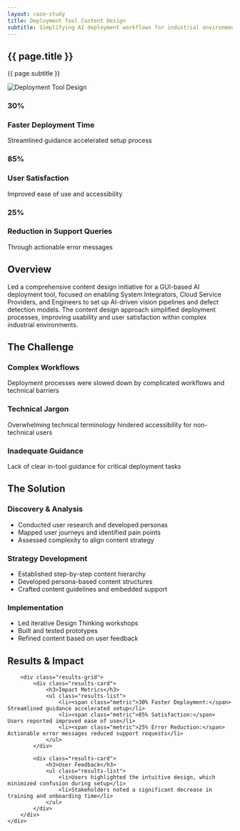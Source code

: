 ```yaml
---
layout: case-study
title: Deployment Tool Content Design
subtitle: Simplifying AI deployment workflows for industrial environments
---
```


<!-- Hero Section -->
<section class="case-study-hero">
    <div class="hero-content">
        <h1>{{ page.title }}</h1>
        <p class="subtitle">{{ page.subtitle }}</p>
        <div class="hero-image-container">
            <img src="{{ site.baseurl }}/assets/images/deployment-hero-bg.png" alt="Deployment Tool Design">
        </div>
    </div>
</section>

<!-- Impact Metrics -->
<section class="impact-metrics">
    <div class="metrics-grid">
        <div class="metric-card">
            <h3 class="metric-value">30%</h3>
            <h3>Faster Deployment Time</h3>
            <p>Streamlined guidance accelerated setup process</p>
        </div>
        <div class="metric-card">
            <h3 class="metric-value">85%</h3>
            <h3>User Satisfaction</h3>
            <p>Improved ease of use and accessibility</p>
        </div>
        <div class="metric-card">
            <h3 class="metric-value">25%</h3>
            <h3>Reduction in Support Queries</h3>
            <p>Through actionable error messages</p>
        </div>
    </div>
</section>

<!-- Overview Section -->
<section id="overview" class="case-study-section">
    <div class="section-content">
        <h2>Overview</h2>
        <p>Led a comprehensive content design initiative for a GUI-based AI deployment tool, focused on enabling System Integrators, Cloud Service Providers, and Engineers to set up AI-driven vision pipelines and defect detection models. The content design approach simplified deployment processes, improving usability and user satisfaction within complex industrial environments.</p>
    </div>
</section>

<!-- Challenge Section -->
<section id="challenge" class="case-study-section">
    <div class="section-content">
        <h2>The Challenge</h2>
        <div class="challenges-grid">
            <div class="challenge-card">
                <h3>Complex Workflows</h3>
                <p>Deployment processes were slowed down by complicated workflows and technical barriers</p>
            </div>
            <div class="challenge-card">
                <h3>Technical Jargon</h3>
                <p>Overwhelming technical terminology hindered accessibility for non-technical users</p>
            </div>
            <div class="challenge-card">
                <h3>Inadequate Guidance</h3>
                <p>Lack of clear in-tool guidance for critical deployment tasks</p>
            </div>
        </div>
    </div>
</section>

<!-- Solution Section -->
<section id="solution" class="case-study-section">
    <div class="section-content">
        <h2>The Solution</h2>
        <div class="solution-steps">
            <div class="step">
                <h3>Discovery & Analysis</h3>
                <ul>
                    <li>Conducted user research and developed personas</li>
                    <li>Mapped user journeys and identified pain points</li>
                    <li>Assessed complexity to align content strategy</li>
                </ul>
            </div>
            <div class="step">
                <h3>Strategy Development</h3>
                <ul>
                    <li>Established step-by-step content hierarchy</li>
                    <li>Developed persona-based content structures</li>
                    <li>Crafted content guidelines and embedded support</li>
                </ul>
            </div>
            <div class="step">
                <h3>Implementation</h3>
                <ul>
                    <li>Led iterative Design Thinking workshops</li>
                    <li>Built and tested prototypes</li>
                    <li>Refined content based on user feedback</li>
                </ul>
            </div>
        </div>
    </div>
</section>

<!-- Results Section -->
<section id="results" class="case-study-section">
    <div class="section-content">
        <h2>Results & Impact</h2>
        
        <div class="results-grid">
            <div class="results-card">
                <h3>Impact Metrics</h3>
                <ul class="results-list">
                    <li><span class="metric">30% Faster Deployment:</span> Streamlined guidance accelerated setup</li>
                    <li><span class="metric">85% Satisfaction:</span> Users reported improved ease of use</li>
                    <li><span class="metric">25% Error Reduction:</span> Actionable error messages reduced support requests</li>
                </ul>
            </div>

            <div class="results-card">
                <h3>User Feedback</h3>
                <ul class="results-list">
                    <li>Users highlighted the intuitive design, which minimized confusion during setup</li>
                    <li>Stakeholders noted a significant decrease in training and onboarding time</li>
                </ul>
            </div>
        </div>
    </div>
</section>
